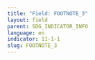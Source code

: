 ```yaml
---
title: "Field: FOOTNOTE_3"
layout: field
parent: SDG_INDICATOR_INFO
language: en
indicator: 11-1-1
slug: FOOTNOTE_3
---
```

[^3]: World Bank, 2017. Africa's Cities: Opening Doors to the World.